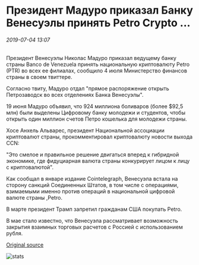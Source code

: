 # Президент Мадуро приказал Банку Венесуэлы принять Petro Crypto ...

###### 2019-07-04 13:07

Президент Венесуэлы Николас Мадуро приказал ведущему банку страны Banco de Venezuela принять национальную криптовалюту Petro (PTR) во всех ее филиалах, сообщило 4 июля Министерство финансов страны в своем твиттере.

Согласно твиту, Мадуро отдал "прямое распоряжение открыть Петрозаводск во всех отделениях Банка Венесуэлы".

19 июня Мадуро объявил, что 924 миллиона боливаров (более $92,5 млн) были выделены Цифровому банку молодежи и студентов, чтобы открыть один миллион счетов Петро кошелька для молодежи страны.

Хосе Анхель Альварес, президент Национальной ассоциации криптовалют страны, прокомментировал криптовалюту новости выхода CCN:

"Это смелое и правильное решение двигаться вперед к гибридной экономике, где фидуциарная валюта страны конкурирует лицом к лицу с криптовалютой".

Как сообщал в январе издание Cointelegraph, Венесуэла встала на сторону санкций Соединенных Штатов, в том числе с операциями, взимаемыми именно против операций в национальной цифровой валюте страны ,Petro.

В марте президент Трамп запретил гражданам США покупать Petro.

В мае стало известно, что Венесуэла рассматривает возможность закрытия взаимных торговых расчетов с Россией с использованием рубля.

[Original source](https://cointelegraph.com/news/president-maduro-orders-the-bank-of-venezuela-to-accept-petro-crypto)

![stats](https://c.statcounter.com/11760860/0/a89fa40b/1/ "stats")